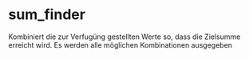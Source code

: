 # sum_finder
Kombiniert die zur Verfugüng gestellten Werte so, dass die Zielsumme erreicht wird. Es werden alle möglichen Kombinationen ausgegeben

